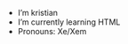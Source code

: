 - I’m kristian
- I’m currently learning HTML
- Pronouns: Xe/Xem

<!---
kris-wastaken/kris-wastaken is a ✨ special ✨ repository because its `README.md` (this file) appears on your GitHub profile.
You can click the Preview link to take a look at your changes.
--->

